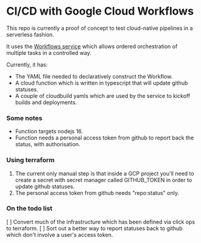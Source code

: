 # CI/CD with Google Cloud Workflows

This repo is currently a proof of concept to test cloud-native pipelines in a serverless fashion.

It uses the [Workflows service](https://cloud.google.com/workflows) which allows ordered orchestration of multiple tasks
in a controlled way.

Currently, it has:

- The YAML file needed to declaratively construct the Workflow.
- A cloud function which is written in typescript that will update github statuses.
- A couple of cloudbuild yamls which are used by the service to kickoff builds and deployments.

### Some notes

- Function targets nodejs 16.
- Function needs a personal access token from github to report back the status, with authorisation.

### Using terraform

1. The current only manual step is that inside a GCP project you'll need to create a secret with secret manager called GITHUB_TOKEN in order
   to update github statuses.
1. The personal access token from github needs "repo:status" only.

### On the todo list

[ ] Convert much of the infrastructure which has been defined via click ops to terraform.
[ ] Sort out a better way to report statuses back to github which don't involve a user's access token.
